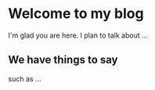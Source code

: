 # Welcome to my blog

I'm glad you are here. I plan to talk about ...

## We have things to say 

such as ...

